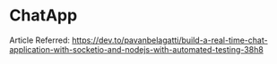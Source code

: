 # ChatApp

Article Referred: https://dev.to/pavanbelagatti/build-a-real-time-chat-application-with-socketio-and-nodejs-with-automated-testing-38h8

